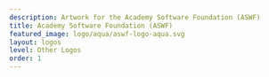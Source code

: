```yaml
---
description: Artwork for the Academy Software Foundation (ASWF)
title: Academy Software Foundation (ASWF)
featured_image: logo/aqua/aswf-logo-aqua.svg
layout: logos
level: Other Logos
order: 1
---
```

